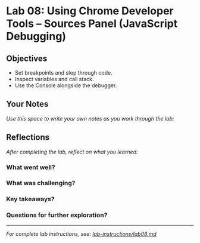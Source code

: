 # Lab 08: Using Chrome Developer Tools – Sources Panel (JavaScript Debugging)

## Objectives

- Set breakpoints and step through code.
- Inspect variables and call stack.
- Use the Console alongside the debugger.

## Your Notes

_Use this space to write your own notes as you work through the lab:_

## Reflections

_After completing the lab, reflect on what you learned:_

### What went well?

### What was challenging?

### Key takeaways?

### Questions for further exploration?

---

_For complete lab instructions, see: [lab-instructions/lab08.md](../lab-instructions/lab08.md)_
